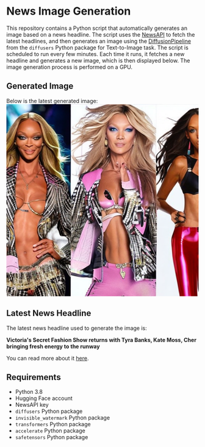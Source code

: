 # News Image Generation
This repository contains a Python script that automatically generates an image based on a news headline. The script uses the [NewsAPI](https://newsapi.org/) to fetch the latest headlines, and then generates an image using the [DiffusionPipeline](https://github.com/huggingface/diffusers) from the `diffusers` Python package for Text-to-Image task.
The script is scheduled to run every few minutes. Each time it runs, it fetches a new headline and generates a new image, which is then displayed below. The image generation process is performed on a GPU.

## Generated Image
Below is the latest generated image:
![Generated Image](image.png)

## Latest News Headline
The latest news headline used to generate the image is:

**Victoria's Secret Fashion Show returns with Tyra Banks, Kate Moss, Cher bringing fresh energy to the runway**

You can read more about it [here](https://news.google.com/rss/articles/CBMi6wFBVV95cUxNRUlrNFJtT2RIeFdwZEl1MzNRU2VEMmwxckhQUkRPa1FiTDM1dTVUYk02ZGxMTkVkbUxKVXRpZ2F1V05GRVJuX2FKNWhQQnJTVjI0V3VELTlfejBIdUoybnpEOWJkd0RKb2tSQ2lyb3kzQjNHQWtSVkRDTDFoUVBFV2ZyX0RyenRab1FidDd0SGkzQjlzN2JxeGRiaUpUdV9ad2ROVDZkZFdCWUFnZWNtYzEzX0pxT2tkTlp4NzJLZTlqa2VXaGw2NWFIRHhJemxLbnRzVFR0UVZZWUVhWS04R2RtTXhUbnh6UDhR?oc=5).

## Requirements
- Python 3.8
- Hugging Face account
- NewsAPI key
- `diffusers` Python package
- `invisible_watermark` Python package
- `transformers` Python package
- `accelerate` Python package
- `safetensors` Python package
